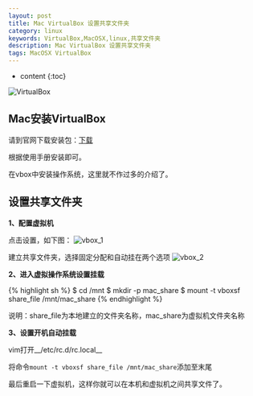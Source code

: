 ```yaml
---
layout: post
title: Mac VirtualBox 设置共享文件夹
category: linux
keywords: VirtualBox,MacOSX,linux,共享文件夹
description: Mac VirtualBox 设置共享文件夹
tags: MacOSX VirtualBox
---
```


* content
{:toc}

![VirtualBox](http://7xj4mc.com1.z0.glb.clouddn.com/vbox_logo.jpg)

## Mac安装VirtualBox

请到官网下载安装包：[下载](https://www.virtualbox.org/wiki/Downloads)

<!--more-->

根据使用手册安装即可。

在vbox中安装操作系统，这里就不作过多的介绍了。

## 设置共享文件夹

__1、配置虚拟机__

点击设置，如下图：
![vbox_1](http://7xj4mc.com1.z0.glb.clouddn.com/vbox_1.png)

建立共享文件夹，选择固定分配和自动挂在两个选项
![vbox_2](http://7xj4mc.com1.z0.glb.clouddn.com/vbox_2.png)

__2、进入虚拟操作系统设置挂载__

{% highlight sh %}
$ cd /mnt
$ mkdir -p mac_share
$ mount -t vboxsf share_file /mnt/mac_share
{% endhighlight %}

说明：share_file为本地建立的文件夹名称，mac_share为虚拟机文件夹名称

__3、设置开机自动挂载__

vim打开__/etc/rc.d/rc.local__

将命令`mount -t vboxsf share_file /mnt/mac_share`添加至末尾

最后重启一下虚拟机，这样你就可以在本机和虚拟机之间共享文件了。



